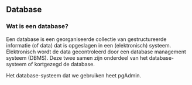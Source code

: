 ## Database

### Wat is een database?

Een database is een georganiseerde collectie van gestructureerde informatie (of data) dat is opgeslagen in een (elektronisch) systeem. Elektronisch wordt de data gecontroleerd door een database management systeem (DBMS). Deze twee samen zijn onderdeel van het database-systeem of kortgezegd de database.

Het database-systeem dat we gebruiken heet pgAdmin.